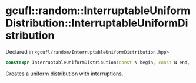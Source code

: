 # gcufl::random::InterruptableUniformDistribution<N>::InterruptableUniformDistribution
Declared in `<gcufl/random/InterruptableUniformDistribution.hpp>`
```cpp
constexpr InterruptableUniformDistribution(const N begin, const N end, const std::vector<gcufl::math::NumberRange<N>>& interruptions = std::vector<gcufl::math::NumberRange<N>>());
```
Creates a uniform distribution with interruptions.
